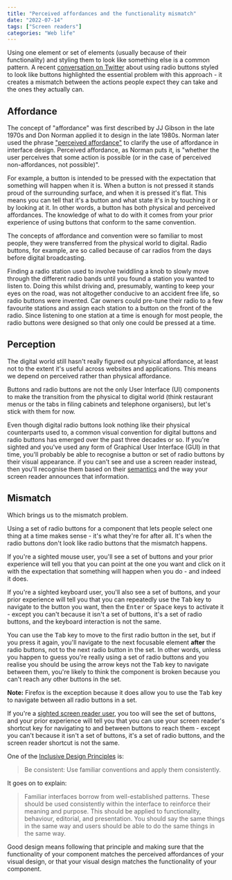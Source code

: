 ```yaml
---
title: "Perceived affordances and the functionality mismatch"
date: "2022-07-14"
tags: ["Screen readers"]
categories: "Web life"
---
```


Using one element or set of elements (usually because of their functionality) and styling them to look like something else is a common pattern. A recent [conversation on Twitter](https://twitter.com/LeaVerou/status/1545712667515654144) about using radio buttons styled to look like buttons highlighted the essential problem with this approach - it creates a mismatch between the actions people expect they can take and the ones they actually can.

## Affordance

The concept of "affordance" was first described by JJ Gibson in the late 1970s and Don Norman applied it to design in the late 1980s. Norman later used the phrase ["perceived affordance"](https://jnd.org/affordances_and_design/) to clarify the use of affordance in interface design. Perceived affordance, as Norman puts it, is "whether the user perceives that some action is possible (or in the case of perceived non-affordances, not possible)".

For example, a button is intended to be pressed with the expectation that something will happen when it is. When a button is not pressed it stands proud of the surrounding surface, and when it is pressed it's flat. This means you can tell that it's a button and what state it's in by touching it or by looking at it. In other words, a button has both physical and perceived affordances. The knowledge of what to do with it comes from your prior experience of using buttons that conform to the same convention.

The concepts of affordance and convention were so familiar to most people, they were transferred from the physical world to digital. Radio buttons, for example, are so called because of car radios from the days before digital broadcasting.

Finding a radio station used to involve twiddling a knob to slowly move through the different radio bands until you found a station you wanted to listen to. Doing this whilst driving and, presumably, wanting to keep your eyes on the road, was not altogether conducive to an accident free life, so radio buttons were invented.
Car owners could pre-tune their radio to a few favourite stations and assign each station to a button on the front of the radio. Since listening to one station at a time is enough for most people, the radio buttons were designed so that only one could be pressed at a time. 

## Perception

The digital world still hasn't really figured out physical affordance, at least not to the extent it's useful across websites and applications. This means we depend on perceived rather than physical affordance.

Buttons and radio buttons are not the only User Interface (UI) components to make the transition from the physical to digital world (think restaurant menus or the tabs in filing cabinets and telephone organisers), but let's stick with them for now. 

Even though digital radio buttons look nothing like their physical counterparts used to, a common visual convention for digital buttons and radio buttons has emerged over the past three decades or so. If you're sighted and you've used any form of Graphical User Interface (GUI) in that time, you'll probably be able to recognise a button or set of radio buttons by their visual appearance. if you can't see and use a screen reader instead, then you'll recognise them based on their [semantics](/understanding-semantics/) and the way your screen reader announces that information.

## Mismatch

Which brings us to the mismatch problem.

Using a set of radio buttons for a component that lets people select one thing at a time makes sense - it's what they're for after all. It's when the radio buttons don't look like radio buttons that the mismatch happens.

If you're a sighted mouse user, you'll see a set of buttons and your prior experience will tell you that you can point at the one you want and click on it with the expectation that something will happen when you do - and indeed it does.

If you're a sighted keyboard user, you'll also see a set of buttons, and your prior experience will tell you that you can repeatedly use the <kbd>Tab</kbd> key to navigate to the button you want, then the <kbd>Enter</kbd> or <kbd>Space</kbd> keys to activate it - except you can't because it isn't a set of buttons, it's a set of radio buttons, and the keyboard interaction is not the same.

You can use the <kbd>Tab</kbd> key to move to the first radio button in the set, but if you press it again, you'll navigate to the next focusable element **after** the radio buttons, not to the next radio button in the set. In other words, unless you happen to guess you're really using a set of radio buttons and you realise you should be using the arrow keys not the <kbd>Tab</kbd> key to navigate between them, you're likely to think the component is broken because you can't reach any other buttons in the set.

**Note:** Firefox is the exception because it does allow you to use the <kbd>Tab</kbd> key to navigate between all radio buttons in a set.

If you're a [sighted screen reader user](https://webaim.org/projects/screenreadersurvey9/#disabilitytypes), you too will see the set of buttons, and your prior experience will tell you that you can use your screen reader's shortcut key for navigating to and between buttons to reach them - except you can't because it isn't a set of buttons, it's a set of radio buttons, and the screen reader shortcut is not the same.

One of the [Inclusive Design Principles](https://inclusivedesignprinciples.org) is:

>Be consistent:
>Use familiar conventions and apply them consistently.

It goes on to explain:

>Familiar interfaces borrow from well-established patterns. These should be used consistently within the interface to reinforce their meaning and purpose.
>This should be applied to functionality, behaviour, editorial, and presentation. You should say the same things in the same way and users should be able to do the same things in the same way.

Good design means following that principle and making sure that the functionality of your component matches the perceived affordances of your visual design, or that your visual design matches the functionality of your component.
